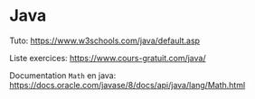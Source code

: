 # Java

Tuto: https://www.w3schools.com/java/default.asp

Liste exercices: https://www.cours-gratuit.com/java/

Documentation `Math` en java: https://docs.oracle.com/javase/8/docs/api/java/lang/Math.html
